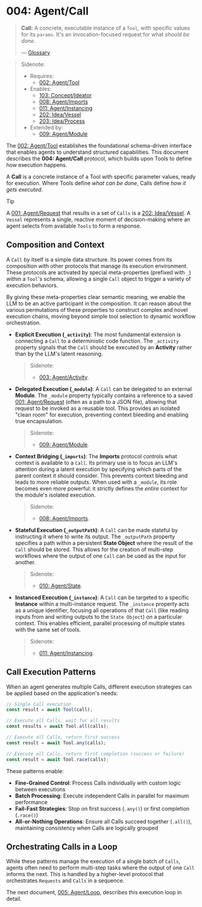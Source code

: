 # 004: Agent/Call

> **Call:** A concrete, executable instance of a `Tool`, with specific values for its `params`. It's an invocation-focused request for what _should be done_.
>
> — [Glossary](./000_glossary.md)

> Sidenote:
>
> - Requires:
>   - [002: Agent/Tool](./002_agent_tool.md)
> - Enables:
>   - [103: Concept/Ideator](./103_concept_ideator.md)
>   - [008: Agent/Imports](./008_agent_imports.md)
>   - [011: Agent/Instancing](./011_agent_instancing.md)
>   - [202: Idea/Vessel](./202_idea_vessel.md)
>   - [203: Idea/Process](./203_idea_process.md)
> - Extended by:
>   - [009: Agent/Module](./009_agent_module.md)

The [002: Agent/Tool](./002_agent_tool.md) establishes the foundational schema-driven interface that enables agents to understand structured capabilities. This document describes the **004: Agent/Call** protocol, which builds upon Tools to define how execution happens.

A **Call** is a concrete instance of a Tool with specific parameter values, ready for execution. Where Tools define _what can be done_, Calls define _how it gets executed_.

> [!TIP]
> A [001: Agent/Request](./001_agent_request.md) that results in a set of `Calls` is a [202: Idea/Vessel](./202_idea_vessel.md). A `Vessel` represents a single, reactive moment of decision-making where an agent selects from available `Tools` to form a response.

## Composition and Context

A `Call` by itself is a simple data structure. Its power comes from its composition with other protocols that manage its execution environment. These protocols are activated by special meta-properties (prefixed with `_`) within a `Tool`'s schema, allowing a single `Call` object to trigger a variety of execution behaviors.

By giving these meta-properties clear semantic meaning, we enable the LLM to be an active participant in the composition. It can reason about the various permutations of these properties to construct complex and novel execution chains, moving beyond simple tool selection to dynamic workflow orchestration.

- **Explicit Execution (`_activity`)**: The most fundamental extension is connecting a `Call` to a deterministic code function. The `_activity` property signals that the `Call` should be executed by an **Activity** rather than by the LLM's latent reasoning.

  > Sidenote:
  >
  > - [003: Agent/Activity](./003_agent_activity.md).

- **Delegated Execution (`_module`)**: A `Call` can be delegated to an external **Module**. The `_module` property typically contains a reference to a saved [001: Agent/Request](./001_agent_request.md) (often as a path to a JSON file), allowing that request to be invoked as a reusable tool. This provides an isolated "clean room" for execution, preventing context bleeding and enabling true encapsulation.

  > Sidenote:
  >
  > - [009: Agent/Module](./009_agent_module.md).

- **Context Bridging (`_imports`)**: The **Imports** protocol controls what context is available to a `Call`. Its primary use is to focus an LLM's attention during a latent execution by specifying which parts of the parent context it should consider. This prevents context bleeding and leads to more reliable outputs. When used with a `_module`, its role becomes even more powerful: it strictly defines the _entire_ context for the module's isolated execution.

  > Sidenote:
  >
  > - [008: Agent/Imports](./008_agent_imports.md).

- **Stateful Execution (`_outputPath`)**: A `Call` can be made stateful by instructing it where to write its output. The `_outputPath` property specifies a path within a persistent **State Object** where the result of the `Call` should be stored. This allows for the creation of multi-step workflows where the output of one `Call` can be used as the input for another.

  > Sidenote:
  >
  > - [010: Agent/State](./010_agent_state.md).

- **Instanced Execution (`_instance`)**: A `Call` can be targeted to a specific **Instance** within a multi-instance request. The `_instance` property acts as a unique identifier, focusing all operations of that `Call` (like reading inputs from and writing outputs to the `State Object`) on a particular context. This enables efficient, parallel processing of multiple states with the same set of tools.
  > Sidenote:
  >
  > - [011: Agent/Instancing](./011_agent_instancing.md).

## Call Execution Patterns

When an agent generates multiple Calls, different execution strategies can be applied based on the application's needs:

```typescript
// Single Call execution
const result = await Tool(call);

// Execute all Calls, wait for all results
const results = await Tool.all(calls);

// Execute all Calls, return first success
const result = await Tool.any(calls);

// Execute all Calls, return first completion (success or failure)
const result = await Tool.race(calls);
```

These patterns enable:

- **Fine-Grained Control**: Process Calls individually with custom logic between executions
- **Batch Processing**: Execute independent Calls in parallel for maximum performance
- **Fail-Fast Strategies**: Stop on first success (`.any()`) or first completion (`.race()`)
- **All-or-Nothing Operations**: Ensure all Calls succeed together (`.all()`), maintaining consistency when Calls are logically grouped

## Orchestrating Calls in a Loop

While these patterns manage the execution of a single batch of `Calls`, agents often need to perform multi-step tasks where the output of one `Call` informs the next. This is handled by a higher-level protocol that orchestrates `Requests` and `Calls` in a sequence.

The next document, [005: Agent/Loop](./005_agent_loop.md), describes this execution loop in detail.

